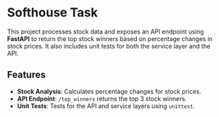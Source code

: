 # Softhouse Task

This project processes stock data and exposes an API endpoint using **FastAPI** to return the top stock winners based on percentage changes in stock prices. It also includes unit tests for both the service layer and the API.

## Features

- **Stock Analysis**: Calculates percentage changes for stock prices.
- **API Endpoint**: `/top_winners` returns the top 3 stock winners.
- **Unit Tests**: Tests for the API and service layers using `unittest`.

